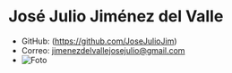 # José Julio Jiménez del Valle

- GitHub: (https://github.com/JoseJulioJim)
- Correo: jimenezdelvallejosejulio@gmail.com
- ![Foto](https://cdn.discordapp.com/attachments/845388561016291379/1027962563360722994/IMG_20221007_101152.jpg)